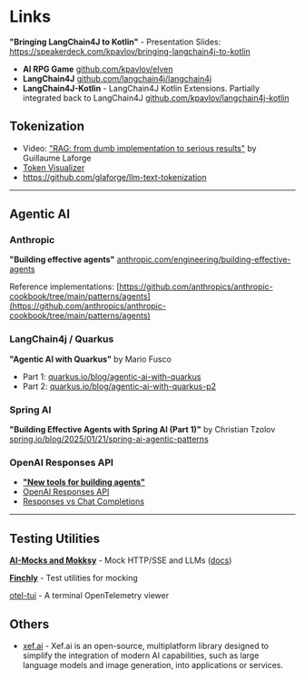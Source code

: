 # Links

**"Bringing LangChain4J to Kotlin"** - Presentation Slides: https://speakerdeck.com/kpavlov/bringing-langchain4j-to-kotlin

- **AI RPG Game** [github.com/kpavlov/elven](https://github.com/kpavlov/elven)
- **LangChain4J** [github.com/langchain4j/langchain4j](https://github.com/langchain4j/langchain4j)
- **LangChain4J-Kotlin** - LangChain4J Kotlin Extensions. Partially integrated back to LangChain4J [github.com/kpavlov/langchain4j-kotlin](https://github.com/kpavlov/langchain4j-kotlin)


## Tokenization

- Video: ["RAG: from dumb implementation to serious results"](https://youtu.be/6_wUUYKBdE0) by Guillaume Laforge
- [Token Visualizer](https://tokens-lpj6s2duga-ew.a.run.app/)
- https://github.com/glaforge/llm-text-tokenization

---

## Agentic AI

### Anthropic

**"Building effective agents"** [anthropic.com/engineering/building-effective-agents](https://www.anthropic.com/engineering/building-effective-agents)

Reference
implementations: [https://github.com/anthropics/anthropic-cookbook/tree/main/patterns/agents](https://github.com/anthropics/anthropic-cookbook/tree/main/patterns/agents)

### LangChain4j / Quarkus

**"Agentic AI with Quarkus"** by Mario Fusco

- Part 1: [quarkus.io/blog/agentic-ai-with-quarkus](https://quarkus.io/blog/agentic-ai-with-quarkus/)
- Part 2: [quarkus.io/blog/agentic-ai-with-quarkus-p2](https://quarkus.io/blog/agentic-ai-with-quarkus-p2)

### Spring AI

**"Building Effective Agents with Spring AI (Part 1)"** by Christian
Tzolov [spring.io/blog/2025/01/21/spring-ai-agentic-patterns](https://spring.io/blog/2025/01/21/spring-ai-agentic-patterns)

### OpenAI Responses API

- [**"New tools for building agents"**](https://openai.com/index/new-tools-for-building-agents/)
- [OpenAI Responses API](https://platform.openai.com/docs/api-reference/responses)
- [Responses vs Chat Completions](https://platform.openai.com/docs/guides/responses-vs-chat-completions)

---

## Testing Utilities

[**AI-Mocks and Mokksy**](https://github.com/kpavlov/ai-mocks/) - Mock HTTP/SSE and
LLMs ([docs](https://kpavlov.github.io/ai-mocks/))

[**Finchly**](https://github.com/kpavlov/finchly) - Test utilities for mocking

[otel-tui](https://github.com/ymtdzzz/otel-tui) - A terminal OpenTelemetry viewer 

## Others

- [xef.ai](https://xef.ai/) - Xef.ai is an open-source, multiplatform library designed to simplify the integration of modern AI capabilities, such as large language models and image generation, into applications or services. 
